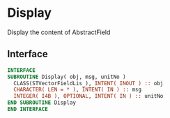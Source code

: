 # Display

Display the content of AbstractField

## Interface

```fortran
INTERFACE
SUBROUTINE Display( obj, msg, unitNo )
  CLASS(STVectorFieldLis_), INTENT( INOUT ) :: obj
  CHARACTER( LEN = * ), INTENT( IN ) :: msg
  INTEGER( I4B ), OPTIONAL, INTENT( IN ) :: unitNo
END SUBROUTINE Display
END INTERFACE
```
